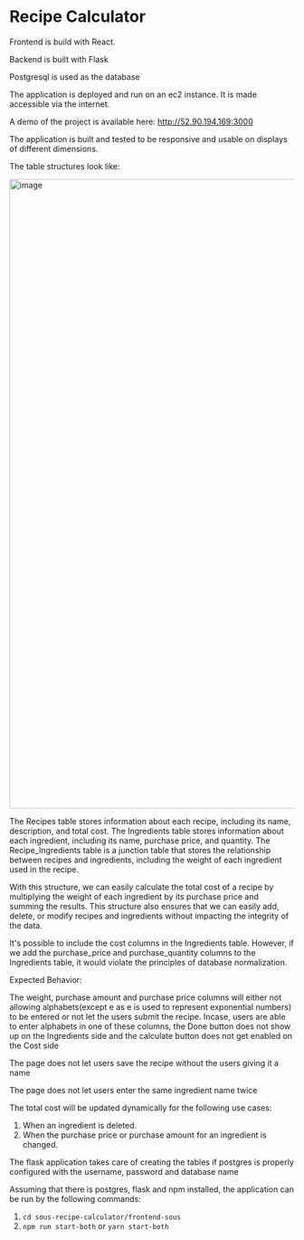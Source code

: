 # Recipe Calculator

Frontend is build with React.

Backend is built with Flask

Postgresql is used as the database

The application is deployed and run on an ec2 instance. It is made accessible via the internet.

A demo of the project is available here: http://52.90.194.169:3000

The application is built and tested to be responsive and usable on displays of different dimensions. 

The table structures look like:

<img width="1112" alt="image" src="https://user-images.githubusercontent.com/54939056/230743347-8e96b5fd-05bb-4c76-bc06-ded244df5474.png">

The Recipes table stores information about each recipe, including its name, description, and total cost. The Ingredients table stores information about each ingredient, including its name, purchase price, and quantity. The Recipe_Ingredients table is a junction table that stores the relationship between recipes and ingredients, including the weight of each ingredient used in the recipe.

With this structure, we can easily calculate the total cost of a recipe by multiplying the weight of each ingredient by its purchase price and summing the results. This structure also ensures that we can easily add, delete, or modify recipes and ingredients without impacting the integrity of the data.

It's possible to include the cost columns in the Ingredients table. However, if we add the purchase_price and purchase_quantity columns to the Ingredients table, it would violate the principles of database normalization.


Expected Behavior:

The weight, purchase amount and purchase price columns will either not allowing alphabets(except e as e is used to represent exponential numbers) to be entered or not let the users submit the recipe. Incase, users are able to enter alphabets in one of these columns, the Done button does not show up on the Ingredients side and the calculate button does not get enabled on the Cost side

The page does not let users save the recipe without the users giving it a name

The page does not let users enter the same ingredient name twice

The total cost will be updated dynamically for the following use cases:
1. When an ingredient is deleted.
2. When the purchase price or purchase amount for an ingredient is changed.


The flask application takes care of creating the tables if postgres is properly configured with the username, password and database name

Assuming that there is postgres, flask and npm installed, the application can be run by the following commands:
1. `cd sous-recipe-calculator/frontend-sous`
2. `npm run start-both` or `yarn start-both`
